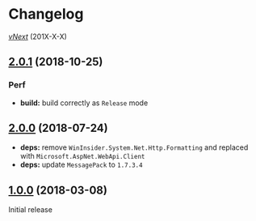 # Changelog

[*vNext*](https://github.com/sketch7/MessagePack.MediaTypeFormatter/compare/2.0.0...1.1.0) (201X-X-X)


## [2.0.1](https://github.com/sketch7/MessagePack.MediaTypeFormatter/compare/2.0.0...2.0.1) (2018-10-25)

### Perf
- **build:** build correctly as `Release` mode


## [2.0.0](https://github.com/sketch7/MessagePack.MediaTypeFormatter/compare/1.0.0...2.0.0) (2018-07-24)

 - **deps:** remove `WinInsider.System.Net.Http.Formatting` and replaced with `Microsoft.AspNet.WebApi.Client`
 - **deps:** update `MessagePack` to `1.7.3.4`


## [1.0.0](https://github.com/sketch7/MessagePack.MediaTypeFormatter/compare/1.4.0...1.4.1) (2018-03-08)

Initial release